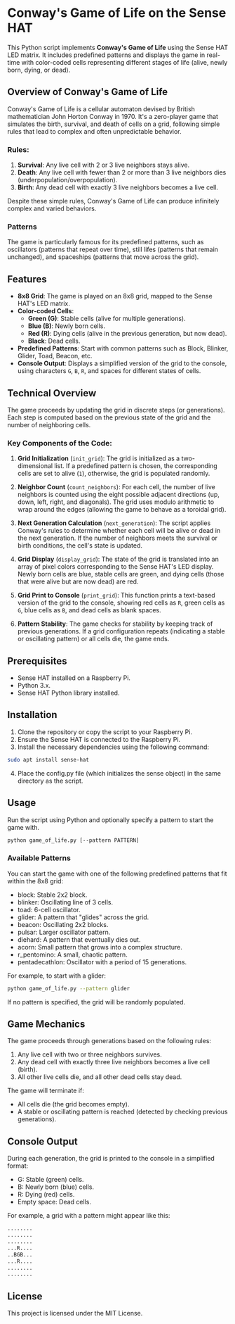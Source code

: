 # Conway's Game of Life on the Sense HAT

This Python script implements **Conway's Game of Life** using the Sense HAT LED matrix. It includes predefined patterns and displays the game in real-time with color-coded cells representing different stages of life (alive, newly born, dying, or dead).

## Overview of Conway's Game of Life

Conway's Game of Life is a cellular automaton devised by British mathematician John Horton Conway in 1970. It's a zero-player game that simulates the birth, survival, and death of cells on a grid, following simple rules that lead to complex and often unpredictable behavior.

### Rules:

1. **Survival**: Any live cell with 2 or 3 live neighbors stays alive.
2. **Death**: Any live cell with fewer than 2 or more than 3 live neighbors dies (underpopulation/overpopulation).
3. **Birth**: Any dead cell with exactly 3 live neighbors becomes a live cell.

Despite these simple rules, Conway's Game of Life can produce infinitely complex and varied behaviors.

### Patterns

The game is particularly famous for its predefined patterns, such as oscillators (patterns that repeat over time), still lifes (patterns that remain unchanged), and spaceships (patterns that move across the grid).

## Features

- **8x8 Grid**: The game is played on an 8x8 grid, mapped to the Sense HAT's LED matrix.
- **Color-coded Cells**:
  - **Green (G)**: Stable cells (alive for multiple generations).
  - **Blue (B)**: Newly born cells.
  - **Red (R)**: Dying cells (alive in the previous generation, but now dead).
  - **Black**: Dead cells.
- **Predefined Patterns**: Start with common patterns such as Block, Blinker, Glider, Toad, Beacon, etc.
- **Console Output**: Displays a simplified version of the grid to the console, using characters `G`, `B`, `R`, and spaces for different states of cells.

## Technical Overview

The game proceeds by updating the grid in discrete steps (or generations). Each step is computed based on the previous state of the grid and the number of neighboring cells.

### Key Components of the Code:

1. **Grid Initialization** (`init_grid`):
   The grid is initialized as a two-dimensional list. If a predefined pattern is chosen, the corresponding cells are set to alive (`1`), otherwise, the grid is populated randomly.

2. **Neighbor Count** (`count_neighbors`):
   For each cell, the number of live neighbors is counted using the eight possible adjacent directions (up, down, left, right, and diagonals). The grid uses modulo arithmetic to wrap around the edges (allowing the game to behave as a toroidal grid).

3. **Next Generation Calculation** (`next_generation`):
   The script applies Conway's rules to determine whether each cell will be alive or dead in the next generation. If the number of neighbors meets the survival or birth conditions, the cell's state is updated.

4. **Grid Display** (`display_grid`):
   The state of the grid is translated into an array of pixel colors corresponding to the Sense HAT's LED display. Newly born cells are blue, stable cells are green, and dying cells (those that were alive but are now dead) are red.

5. **Grid Print to Console** (`print_grid`):
   This function prints a text-based version of the grid to the console, showing red cells as `R`, green cells as `G`, blue cells as `B`, and dead cells as blank spaces.

6. **Pattern Stability**:
   The game checks for stability by keeping track of previous generations. If a grid configuration repeats (indicating a stable or oscillating pattern) or all cells die, the game ends.

## Prerequisites

- Sense HAT installed on a Raspberry Pi.
- Python 3.x.
- Sense HAT Python library installed.

## Installation

1. Clone the repository or copy the script to your Raspberry Pi.
2. Ensure the Sense HAT is connected to the Raspberry Pi.
3. Install the necessary dependencies using the following command:

```bash
sudo apt install sense-hat
```

4. Place the config.py file (which initializes the sense object) in the same directory as the script.


## Usage

Run the script using Python and optionally specify a pattern to start the game with.

```bash
python game_of_life.py [--pattern PATTERN]
```

### Available Patterns

You can start the game with one of the following predefined patterns that fit within the 8x8 grid:

- block: Stable 2x2 block.
- blinker: Oscillating line of 3 cells.
- toad: 6-cell oscillator.
- glider: A pattern that "glides" across the grid.
- beacon: Oscillating 2x2 blocks.
- pulsar: Larger oscillator pattern.
- diehard: A pattern that eventually dies out.
- acorn: Small pattern that grows into a complex structure.
- r_pentomino: A small, chaotic pattern.
- pentadecathlon: Oscillator with a period of 15 generations.

For example, to start with a glider:

```bash
python game_of_life.py --pattern glider
```

If no pattern is specified, the grid will be randomly populated.

## Game Mechanics

The game proceeds through generations based on the following rules:

1. Any live cell with two or three neighbors survives.
2. Any dead cell with exactly three live neighbors becomes a live cell (birth).
3. All other live cells die, and all other dead cells stay dead.

The game will terminate if:

- All cells die (the grid becomes empty).
- A stable or oscillating pattern is reached (detected by checking previous generations).

## Console Output

During each generation, the grid is printed to the console in a simplified format:

- G: Stable (green) cells.
- B: Newly born (blue) cells.
- R: Dying (red) cells.
- Empty space: Dead cells.

For example, a grid with a pattern might appear like this:

```txt
........
........
........
...R....
..BGB...
...R....
........
........
```

## License

This project is licensed under the MIT License.
